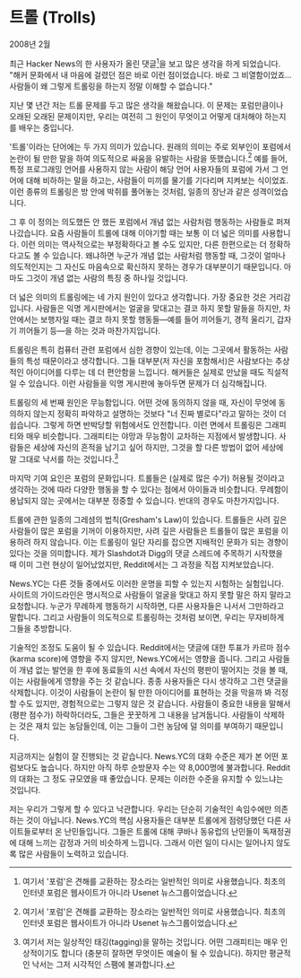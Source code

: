 # 트롤 (Trolls)

2008년 2월

최근 Hacker News의 한 사용자가 올린 댓글[^1]을 보고 많은 생각을 하게 되었습니다.
"해커 문화에서 내 마음에 걸렸던 점은 바로 이런 점이었습니다. 바로 그 비열함이었죠... 사람들이 왜 그렇게 트롤링을 하는지 정말 이해할 수 없습니다."

지난 몇 년간 저는 트롤 문제를 두고 많은 생각을 해왔습니다. 이 문제는 포럼만큼이나 오래된 오래된 문제이지만, 우리는 여전히 그 원인이 무엇이고 어떻게 대처해야 하는지를 배우는 중입니다.

'트롤'이라는 단어에는 두 가지 의미가 있습니다. 원래의 의미는 주로 외부인이 포럼에서 논란이 될 만한 말을 하여 의도적으로 싸움을 유발하는 사람을 뜻했습니다.[^1] 예를 들어, 특정 프로그래밍 언어를 사용하지 않는 사람이 해당 언어 사용자들의 포럼에 가서 그 언어에 대해 비하하는 말을 하고는, 사람들이 미끼를 물기를 기다리며 지켜보는 식이었죠. 이런 종류의 트롤링은 방 안에 박쥐를 풀어놓는 것처럼, 일종의 장난과 같은 성격이었습니다.

그 후 이 정의는 의도했든 안 했든 포럼에서 개념 없는 사람처럼 행동하는 사람들로 퍼져나갔습니다. 요즘 사람들이 트롤에 대해 이야기할 때는 보통 이 더 넓은 의미를 사용합니다. 이런 의미는 역사적으로는 부정확하다고 볼 수도 있지만, 다른 한편으로는 더 정확하다고도 볼 수 있습니다. 왜냐하면 누군가 개념 없는 사람처럼 행동할 때, 그것이 얼마나 의도적인지는 그 자신도 마음속으로 확신하지 못하는 경우가 대부분이기 때문입니다.
아마도 그것이 개념 없는 사람의 특징 중 하나일 것입니다.

더 넓은 의미의 트롤링에는 네 가지 원인이 있다고 생각합니다. 가장 중요한 것은 거리감입니다. 사람들은 익명 게시판에서는 얼굴을 맞대고는 결코 하지 못할 말들을 하지만, 차 안에서는 보행자일 때는 결코 하지 못할 행동들—예를 들어 끼어들기, 경적 울리기, 갑자기 끼어들기 등—을 하는 것과 마찬가지입니다.

트롤링은 특히 컴퓨터 관련 포럼에서 심한 경향이 있는데, 이는 그곳에서 활동하는 사람들의 특성 때문이라고 생각합니다. 그들 대부분(저 자신을 포함해서)은 사람보다는 추상적인 아이디어를 다루는 데 더 편안함을 느낍니다. 해커들은 실제로 만났을 때도 직설적일 수 있습니다. 이런 사람들을 익명 게시판에 놓아두면 문제가 더 심각해집니다.

트롤링의 세 번째 원인은 무능함입니다. 어떤 것에 동의하지 않을 때, 자신이 무엇에 동의하지 않는지 정확히 파악하고 설명하는 것보다 "너 진짜 별로다"라고 말하는 것이 더 쉽습니다. 그렇게 하면 반박당할 위험에서도 안전합니다. 이런 면에서 트롤링은 그래피티와 매우 비슷합니다. 그래피티는 야망과 무능함이 교차하는 지점에서 발생합니다. 사람들은 세상에 자신의 흔적을 남기고 싶어 하지만, 그것을 할 다른 방법이 없어 세상에 말 그대로 낙서를 하는 것입니다.[^2]

마지막 기여 요인은 포럼의 문화입니다. 트롤들은 (실제로 많은 수가) 허용될 것이라고 생각하는 것에 따라 다양한 행동을 할 수 있다는 점에서 아이들과 비슷합니다. 무례함이 용납되지 않는 곳에서는 대부분 정중할 수 있습니다. 반대의 경우도 마찬가지입니다.

트롤에 관한 일종의 그레셤의 법칙(Gresham's Law)이 있습니다. 트롤들은 사려 깊은 사람들이 많은 포럼을 기꺼이 이용하지만, 사려 깊은 사람들은 트롤들이 많은 포럼을 이용하려 하지 않습니다. 이는 트롤링이 일단 자리를 잡으면 지배적인 문화가 되는 경향이 있다는 것을 의미합니다. 제가 Slashdot과 Digg의 댓글 스레드에 주목하기 시작했을 때 이미 그런 현상이 일어났었지만, Reddit에서는 그 과정을 직접 지켜보았습니다.

News.YC는 다른 것들 중에서도 이러한 운명을 피할 수 있는지 시험하는 실험입니다. 사이트의 가이드라인은 명시적으로 사람들이 얼굴을 맞대고 하지 못할 말은 하지 말라고 요청합니다. 누군가 무례하게 행동하기 시작하면, 다른 사용자들은 나서서 그만하라고 말합니다. 그리고 사람들이 의도적으로 트롤링하는 것처럼 보이면, 우리는 무자비하게 그들을 추방합니다.

기술적인 조정도 도움이 될 수 있습니다. Reddit에서는 댓글에 대한 투표가 카르마 점수(karma score)에 영향을 주지 않지만, News.YC에서는 영향을 줍니다. 그리고 사람들이 개념 없는 발언을 한 후에 동료들의 시선 속에서 자신의 평판이 떨어지는 것을 볼 때, 이는 사람들에게 영향을 주는 것 같습니다. 종종 사용자들은 다시 생각하고 그런 댓글을 삭제합니다.
이것이 사람들이 논란이 될 만한 아이디어를 표현하는 것을 막을까 봐 걱정할 수도 있지만, 경험적으로는 그렇지 않은 것 같습니다. 사람들이 중요한 내용을 말해서 (평판 점수가) 하락하더라도, 그들은 꿋꿋하게 그 내용을 남겨둡니다. 사람들이 삭제하는 것은 재치 있는 농담들인데, 이는 그들이 그런 농담에 덜 의미를 부여하기 때문입니다.

지금까지는 실험이 잘 진행되는 것 같습니다. News.YC의 대화 수준은 제가 본 어떤 포럼보다도 높습니다. 하지만 아직 하루 순방문자 수는 약 8,000명에 불과합니다. Reddit의 대화는 그 정도 규모였을 때 좋았습니다. 문제는 이러한 수준을 유지할 수 있느냐는 것입니다.

저는 우리가 그렇게 할 수 있다고 낙관합니다. 우리는 단순히 기술적인 속임수에만 의존하는 것이 아닙니다. News.YC의 핵심 사용자들은 대부분 트롤에게 점령당했던 다른 사이트들로부터 온 난민들입니다. 그들은 트롤에 대해 쿠바나 동유럽의 난민들이 독재정권에 대해 느끼는 감정과 거의 비슷하게 느낍니다. 그래서 이런 일이 다시는 일어나지 않도록 많은 사람들이 노력하고 있습니다.

[^1]: 여기서 '포럼'은 견해를 교환하는 장소라는 일반적인 의미로 사용했습니다. 최초의 인터넷 포럼은 웹사이트가 아니라 Usenet 뉴스그룹이었습니다.
[^2]: 여기서 저는 일상적인 태깅(tagging)을 말하는 것입니다. 어떤 그래피티는 매우 인상적이기도 합니다 (충분히 잘하면 무엇이든 예술이 될 수 있습니다). 하지만 평균적인 낙서는 그저 시각적인 스팸에 불과합니다.